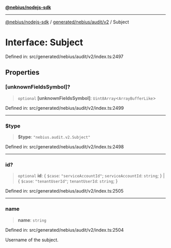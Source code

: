 [**@nebius/nodejs-sdk**](../../../../../README.md)

***

[@nebius/nodejs-sdk](../../../../../README.md) / [generated/nebius/audit/v2](../README.md) / Subject

# Interface: Subject

Defined in: src/generated/nebius/audit/v2/index.ts:2497

## Properties

### \[unknownFieldsSymbol\]?

> `optional` **\[unknownFieldsSymbol\]**: `Uint8Array`\<`ArrayBufferLike`\>

Defined in: src/generated/nebius/audit/v2/index.ts:2499

***

### $type

> **$type**: `"nebius.audit.v2.Subject"`

Defined in: src/generated/nebius/audit/v2/index.ts:2498

***

### id?

> `optional` **id**: \{ `$case`: `"serviceAccountId"`; `serviceAccountId`: `string`; \} \| \{ `$case`: `"tenantUserId"`; `tenantUserId`: `string`; \}

Defined in: src/generated/nebius/audit/v2/index.ts:2505

***

### name

> **name**: `string`

Defined in: src/generated/nebius/audit/v2/index.ts:2504

Username of the subject.
